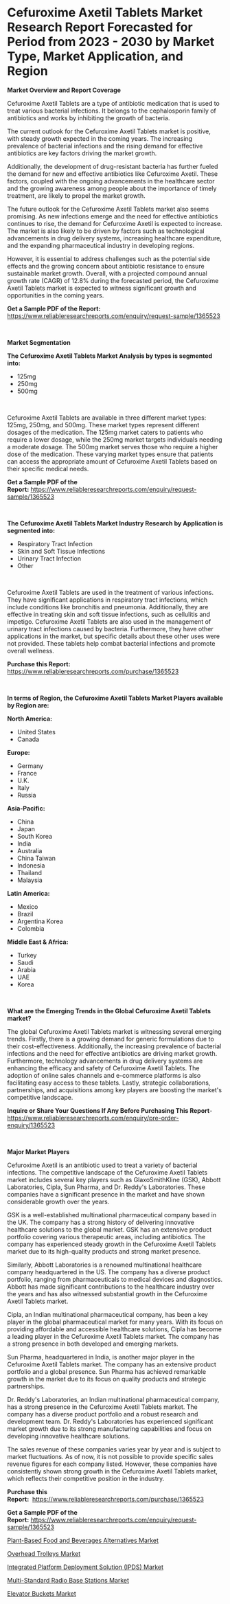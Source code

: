 <p><h1>Cefuroxime Axetil Tablets Market Research Report Forecasted for Period from 2023 -  2030 by Market Type, Market Application, and Region</h1></p><p><strong>Market Overview and Report Coverage</strong></p>
<p><p>Cefuroxime Axetil Tablets are a type of antibiotic medication that is used to treat various bacterial infections. It belongs to the cephalosporin family of antibiotics and works by inhibiting the growth of bacteria.</p><p>The current outlook for the Cefuroxime Axetil Tablets market is positive, with steady growth expected in the coming years. The increasing prevalence of bacterial infections and the rising demand for effective antibiotics are key factors driving the market growth.</p><p>Additionally, the development of drug-resistant bacteria has further fueled the demand for new and effective antibiotics like Cefuroxime Axetil. These factors, coupled with the ongoing advancements in the healthcare sector and the growing awareness among people about the importance of timely treatment, are likely to propel the market growth.</p><p>The future outlook for the Cefuroxime Axetil Tablets market also seems promising. As new infections emerge and the need for effective antibiotics continues to rise, the demand for Cefuroxime Axetil is expected to increase. The market is also likely to be driven by factors such as technological advancements in drug delivery systems, increasing healthcare expenditure, and the expanding pharmaceutical industry in developing regions.</p><p>However, it is essential to address challenges such as the potential side effects and the growing concern about antibiotic resistance to ensure sustainable market growth. Overall, with a projected compound annual growth rate (CAGR) of 12.8% during the forecasted period, the Cefuroxime Axetil Tablets market is expected to witness significant growth and opportunities in the coming years.</p></p>
<p><strong>Get a Sample PDF of the Report:</strong> <a href="https://www.reliableresearchreports.com/enquiry/request-sample/1365523">https://www.reliableresearchreports.com/enquiry/request-sample/1365523</a></p>
<p>&nbsp;</p>
<p><strong>Market Segmentation</strong></p>
<p><strong>The Cefuroxime Axetil Tablets Market Analysis by types is segmented into:</strong></p>
<p><ul><li>125mg</li><li>250mg</li><li>500mg</li></ul></p>
<p>&nbsp;</p>
<p><p>Cefuroxime Axetil Tablets are available in three different market types: 125mg, 250mg, and 500mg. These market types represent different dosages of the medication. The 125mg market caters to patients who require a lower dosage, while the 250mg market targets individuals needing a moderate dosage. The 500mg market serves those who require a higher dose of the medication. These varying market types ensure that patients can access the appropriate amount of Cefuroxime Axetil Tablets based on their specific medical needs.</p></p>
<p><strong>Get a Sample PDF of the Report:</strong>&nbsp;<a href="https://www.reliableresearchreports.com/enquiry/request-sample/1365523">https://www.reliableresearchreports.com/enquiry/request-sample/1365523</a></p>
<p>&nbsp;</p>
<p><strong>The Cefuroxime Axetil Tablets Market Industry Research by Application is segmented into:</strong></p>
<p><ul><li>Respiratory Tract Infection</li><li>Skin and Soft Tissue Infections</li><li>Urinary Tract Infection</li><li>Other</li></ul></p>
<p>&nbsp;</p>
<p><p>Cefuroxime Axetil Tablets are used in the treatment of various infections. They have significant applications in respiratory tract infections, which include conditions like bronchitis and pneumonia. Additionally, they are effective in treating skin and soft tissue infections, such as cellulitis and impetigo. Cefuroxime Axetil Tablets are also used in the management of urinary tract infections caused by bacteria. Furthermore, they have other applications in the market, but specific details about these other uses were not provided. These tablets help combat bacterial infections and promote overall wellness.</p></p>
<p><strong>Purchase this Report:</strong>&nbsp; <a href="https://www.reliableresearchreports.com/purchase/1365523">https://www.reliableresearchreports.com/purchase/1365523</a></p>
<p>&nbsp;</p>
<p><strong>In terms of Region, the Cefuroxime Axetil Tablets Market Players available by Region are:</strong></p>
<p>
    <p> <strong> North America: </strong>
        <ul>
            <li>United States</li>
            <li>Canada</li>
        </ul>
        </p> 
    <p> <strong> Europe: </strong>
        <ul>
            <li>Germany</li>
            <li>France</li>
            <li>U.K.</li>
            <li>Italy</li>
            <li>Russia</li>
        </ul>
        </p> 
    <p> <strong> Asia-Pacific: </strong>
        <ul>
            <li>China</li>
            <li>Japan</li>
            <li>South Korea</li>
            <li>India</li>
            <li>Australia</li>
            <li>China Taiwan</li>
            <li>Indonesia</li>
            <li>Thailand</li>
            <li>Malaysia</li>
        </ul>
        </p> 
    <p> <strong> Latin America: </strong>
        <ul>
            <li>Mexico</li>
            <li>Brazil</li>
            <li>Argentina Korea</li>
            <li>Colombia</li>
        </ul>
        </p> 
    <p> <strong> Middle East & Africa: </strong>
        <ul>
            <li>Turkey</li>
            <li>Saudi</li>
            <li>Arabia</li>
            <li>UAE</li>
            <li>Korea</li>
        </ul>
    </p>
    </p>
<p>&nbsp;</p>
<p><strong>What are the Emerging Trends in the Global Cefuroxime Axetil Tablets market?</strong></p>
<p><p>The global Cefuroxime Axetil Tablets market is witnessing several emerging trends. Firstly, there is a growing demand for generic formulations due to their cost-effectiveness. Additionally, the increasing prevalence of bacterial infections and the need for effective antibiotics are driving market growth. Furthermore, technology advancements in drug delivery systems are enhancing the efficacy and safety of Cefuroxime Axetil Tablets. The adoption of online sales channels and e-commerce platforms is also facilitating easy access to these tablets. Lastly, strategic collaborations, partnerships, and acquisitions among key players are boosting the market's competitive landscape.</p></p>
<p><strong>Inquire or Share Your Questions If Any Before Purchasing This Report</strong>- <a href="https://www.reliableresearchreports.com/enquiry/pre-order-enquiry/1365523">https://www.reliableresearchreports.com/enquiry/pre-order-enquiry/1365523</a></p>
<p>&nbsp;</p>
<p><strong>Major Market Players</strong></p>
<p><p>Cefuroxime Axetil is an antibiotic used to treat a variety of bacterial infections. The competitive landscape of the Cefuroxime Axetil Tablets market includes several key players such as GlaxoSmithKline (GSK), Abbott Laboratories, Cipla, Sun Pharma, and Dr. Reddy's Laboratories. These companies have a significant presence in the market and have shown considerable growth over the years.</p><p>GSK is a well-established multinational pharmaceutical company based in the UK. The company has a strong history of delivering innovative healthcare solutions to the global market. GSK has an extensive product portfolio covering various therapeutic areas, including antibiotics. The company has experienced steady growth in the Cefuroxime Axetil Tablets market due to its high-quality products and strong market presence.</p><p>Similarly, Abbott Laboratories is a renowned multinational healthcare company headquartered in the US. The company has a diverse product portfolio, ranging from pharmaceuticals to medical devices and diagnostics. Abbott has made significant contributions to the healthcare industry over the years and has also witnessed substantial growth in the Cefuroxime Axetil Tablets market.</p><p>Cipla, an Indian multinational pharmaceutical company, has been a key player in the global pharmaceutical market for many years. With its focus on providing affordable and accessible healthcare solutions, Cipla has become a leading player in the Cefuroxime Axetil Tablets market. The company has a strong presence in both developed and emerging markets.</p><p>Sun Pharma, headquartered in India, is another major player in the Cefuroxime Axetil Tablets market. The company has an extensive product portfolio and a global presence. Sun Pharma has achieved remarkable growth in the market due to its focus on quality products and strategic partnerships.</p><p>Dr. Reddy's Laboratories, an Indian multinational pharmaceutical company, has a strong presence in the Cefuroxime Axetil Tablets market. The company has a diverse product portfolio and a robust research and development team. Dr. Reddy's Laboratories has experienced significant market growth due to its strong manufacturing capabilities and focus on developing innovative healthcare solutions.</p><p>The sales revenue of these companies varies year by year and is subject to market fluctuations. As of now, it is not possible to provide specific sales revenue figures for each company listed. However, these companies have consistently shown strong growth in the Cefuroxime Axetil Tablets market, which reflects their competitive position in the industry.</p></p>
<p><strong>Purchase this Report:</strong>&nbsp;&nbsp;<a href="https://www.reliableresearchreports.com/purchase/1365523">https://www.reliableresearchreports.com/purchase/1365523</a></p>
<p></p>
<p><strong>Get a Sample PDF of the Report:</strong>&nbsp;<a href="https://www.reliableresearchreports.com/enquiry/request-sample/1365523">https://www.reliableresearchreports.com/enquiry/request-sample/1365523</a></p>
<p><p><a href="https://www.linkedin.com/pulse/plant-based-food-beverages-alternatives-market-research-report-11x7e/">Plant-Based Food and Beverages Alternatives Market</a></p><p><a href="https://medium.com/@blow.allow.stir/overhead-trolleys-market-size-growth-forecast-2023-2030-2daa4a51a760">Overhead Trolleys Market</a></p><p><a href="https://www.linkedin.com/pulse/integrated-platform-deployment-solution-ipds-market-13hqf/">Integrated Platform Deployment Solution (IPDS) Market</a></p><p><a href="https://www.linkedin.com/pulse/multi-standard-radio-base-stations-market-size-share-global-gugof/">Multi-Standard Radio Base Stations Market</a></p><p><a href="https://medium.com/@under.noon.tower/elevator-buckets-market-size-growth-forecast-2023-2030-5406d7cee7ea">Elevator Buckets Market</a></p></p>